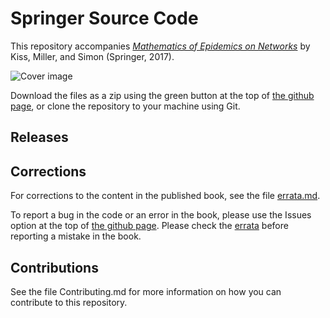 # Springer Source Code

This repository accompanies [*Mathematics of Epidemics on Networks*](http://www.springer.com/book/9783319508047) by Kiss, Miller, and Simon (Springer, 2017).

![Cover image](https://images.springer.com/sgw/books/medium/9783319508047.jpg)

Download the files as a zip using the green button at the top of [the github page](https://github.com/springer-math/Mathematics-of-Epidemics-on-Networks), or clone the repository to your machine using Git.

## Releases


## Corrections

For corrections to the content in the published book, see the file [errata.md](errata.md).

To report a bug in the code or an error in the book, please use the Issues option
at the top of [the github page](https://github.com/springer-math/Mathematics-of-Epidemics-on-Networks).  Please check the [errata](errata.md) before reporting a mistake in the book.

## Contributions

See the file Contributing.md for more information on how you can contribute to this repository.


